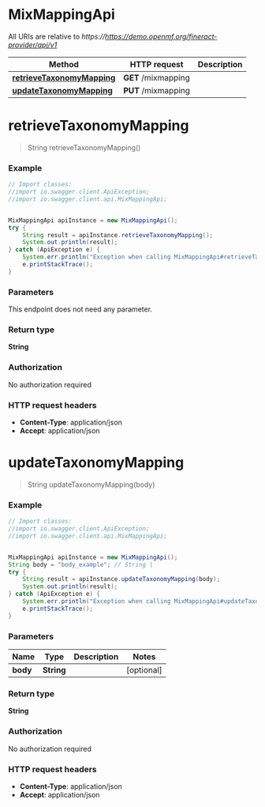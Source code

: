# MixMappingApi

All URIs are relative to *https://https://demo.openmf.org/fineract-provider/api/v1*

Method | HTTP request | Description
------------- | ------------- | -------------
[**retrieveTaxonomyMapping**](MixMappingApi.md#retrieveTaxonomyMapping) | **GET** /mixmapping | 
[**updateTaxonomyMapping**](MixMappingApi.md#updateTaxonomyMapping) | **PUT** /mixmapping | 


<a name="retrieveTaxonomyMapping"></a>
# **retrieveTaxonomyMapping**
> String retrieveTaxonomyMapping()



### Example
```java
// Import classes:
//import io.swagger.client.ApiException;
//import io.swagger.client.api.MixMappingApi;


MixMappingApi apiInstance = new MixMappingApi();
try {
    String result = apiInstance.retrieveTaxonomyMapping();
    System.out.println(result);
} catch (ApiException e) {
    System.err.println("Exception when calling MixMappingApi#retrieveTaxonomyMapping");
    e.printStackTrace();
}
```

### Parameters
This endpoint does not need any parameter.

### Return type

**String**

### Authorization

No authorization required

### HTTP request headers

 - **Content-Type**: application/json
 - **Accept**: application/json

<a name="updateTaxonomyMapping"></a>
# **updateTaxonomyMapping**
> String updateTaxonomyMapping(body)



### Example
```java
// Import classes:
//import io.swagger.client.ApiException;
//import io.swagger.client.api.MixMappingApi;


MixMappingApi apiInstance = new MixMappingApi();
String body = "body_example"; // String | 
try {
    String result = apiInstance.updateTaxonomyMapping(body);
    System.out.println(result);
} catch (ApiException e) {
    System.err.println("Exception when calling MixMappingApi#updateTaxonomyMapping");
    e.printStackTrace();
}
```

### Parameters

Name | Type | Description  | Notes
------------- | ------------- | ------------- | -------------
 **body** | **String**|  | [optional]

### Return type

**String**

### Authorization

No authorization required

### HTTP request headers

 - **Content-Type**: application/json
 - **Accept**: application/json

